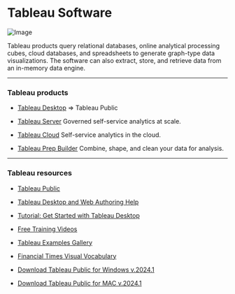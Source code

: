# Tableau Software

![Image](https://github.com/ih-datapt-mad/dataptmad0223_lessons/blob/main/m2/img/tableau_logo.png)

Tableau products query relational databases, online analytical processing cubes, cloud databases, and spreadsheets to generate graph-type data visualizations. The software can also extract, store, and retrieve data from an in-memory data engine.

---

### Tableau products

- [Tableau Desktop](https://www.tableau.com/products/desktop) => Tableau Public

- [Tableau Server](https://www.tableau.com/products/server) Governed self-service analytics at scale.

- [Tableau Cloud](https://www.tableau.com/products/cloud-bi) Self-service analytics in the cloud.

- [Tableau Prep Builder](https://www.tableau.com/products/prep) Combine, shape, and clean your data for analysis.

---

### Tableau resources

- [Tableau Public](https://public.tableau.com/)

- [Tableau Desktop and Web Authoring Help](https://help.tableau.com/current/pro/desktop/en-gb/default.htm)

- [Tutorial: Get Started with Tableau Desktop](https://help.tableau.com/current/guides/get-started-tutorial/en-gb/get-started-tutorial-home.htm)

- [Free Training Videos](https://www.tableau.com/learn/training/20214)

- [Tableau Examples Gallery](https://public.tableau.com/app/discover/viz-of-the-day)

- [Financial Times Visual Vocabulary](https://www.vizwiz.com/2018/07/visual-vocabulary.html)

- [Download Tableau Public for Windows v.2024.1](http://www.potacho.com/files/ironhack/TableauPublicDesktopWindows.zip)

- [Download Tableau Public for MAC v.2024.1](http://www.potacho.com/files/ironhack/TableauPublicDesktopMac.zip)
